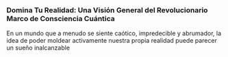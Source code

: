 ### Domina Tu Realidad: Una Visión General del Revolucionario Marco de Consciencia Cuántica

En un mundo que a menudo se siente caótico, impredecible y abrumador, la idea de poder moldear activamente nuestra propia realidad puede parecer un sueño inalcanzable